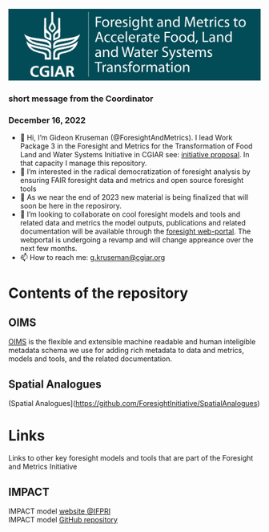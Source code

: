 ![Foresight and Metrics](https://github.com/ForesightAndMetrics/ForesightAndMetrics/blob/main/CGIAR%20Initiative%20-%20Foresight%20and%20Metrics-03.jpg)
### short message from the Coordinator
###  December 16, 2022
- 👋 Hi, I’m Gideon Kruseman (@ForesightAndMetrics). I lead Work Package 3 in the Foresight and Metrics for the Transformation of Food Land and Water Systems Initiative in CGIAR see: [initiative proposal](https://www.cgiar.org/initiative/24-foresight-and-metrics-to-accelerate-inclusive-and-sustainable-agrifood-system-transformation/). In that capacity I manage this repository.
- 👀 I’m interested in the radical democratization of foresight analysis by ensuring FAIR foresight data and metrics and open source foresight tools
- 🌱 As we near the end of 2023 new material is being finalized that will soon be here in the reposirory.
- 💞️ I’m looking to collaborate on cool foresight models and tools and related data and metrics the model outputs, publications and related documentation will be available through the [foresight web-portal](https://foresight.cgiar.org/). The webportal is undergoing a revamp and will change appreance over the next few months.
- 📫 How to reach me: g.kruseman@cgiar.org

# Contents of the repository
## OIMS
[OIMS](https://github.com/ForesightInitiative/OIMS) is the flexible and extensible machine readable and human inteligible metadata schema we use for adding rich metadata to data and metrics, models and tools, and the related documentation. 

<!---
## ADAM
The purpose of [ADAM](https://github.com/ForesightAndMetrics/ADAM) is to bring together tools and models that use a variety of data from many sources to support policy and investment decision making. 
--->
## Spatial Analogues
(Spatial Analogues](https://github.com/ForesightInitiative/SpatialAnalogues)
# Links
Links to other key foresight models and tools that are part of the Foresight and Metrics Initiative 

## IMPACT
IMPACT model [website @IFPRI](https://www.ifpri.org/project/ifpri-impact-model) \
IMPACT model [GitHub repository](https://github.com/IFPRI/IMPACT)


<!---
ForesightAndMetrics/ForesightAndMetrics is a ✨ special ✨ repository because its `README.md` (this file) appears on your GitHub profile.
You can click the Preview link to take a look at your changes.
--->
